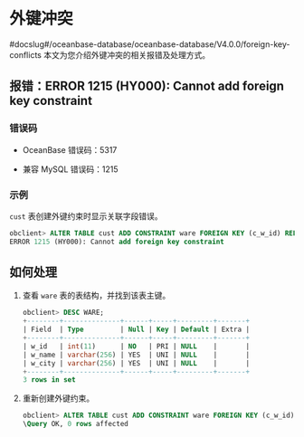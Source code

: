 # 外键冲突
#docslug#/oceanbase-database/oceanbase-database/V4.0.0/foreign-key-conflicts
本文为您介绍外键冲突的相关报错及处理方式。

## 报错：ERROR 1215 (HY000): Cannot add foreign key constraint

### 错误码

* OceanBase 错误码：5317

* 兼容 MySQL 错误码：1215

### 示例

`cust` 表创建外键约束时显示关联字段错误。

```sql
obclient> ALTER TABLE cust ADD CONSTRAINT ware FOREIGN KEY (c_w_id) REFERENCES ware(w_name);
ERROR 1215 (HY000): Cannot add foreign key constraint
```

## 如何处理

1. 查看 `ware` 表的表结构，并找到该表主键。

   ```sql
   obclient> DESC WARE;
   +--------+--------------+------+-----+---------+-------+
   | Field  | Type         | Null | Key | Default | Extra |
   +--------+--------------+------+-----+---------+-------+
   | w_id   | int(11)      | NO   | PRI | NULL    |       |
   | w_name | varchar(256) | YES  | UNI | NULL    |       |
   | w_city | varchar(256) | YES  | UNI | NULL    |       |
   +--------+--------------+------+-----+---------+-------+
   3 rows in set
   ```

2. 重新创建外键约束。

   ```sql
   obclient> ALTER TABLE cust ADD CONSTRAINT ware FOREIGN KEY (c_w_id) REFERENCES ware(w_id);
   \Query OK, 0 rows affected
   ```
